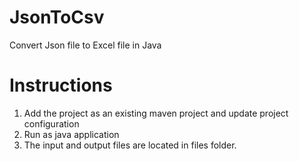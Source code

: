 # JsonToCsv
Convert Json file to Excel file in Java

# Instructions
1. Add the project as an existing maven project and update project configuration
2. Run as java application
3. The input and output files are located in files folder.
